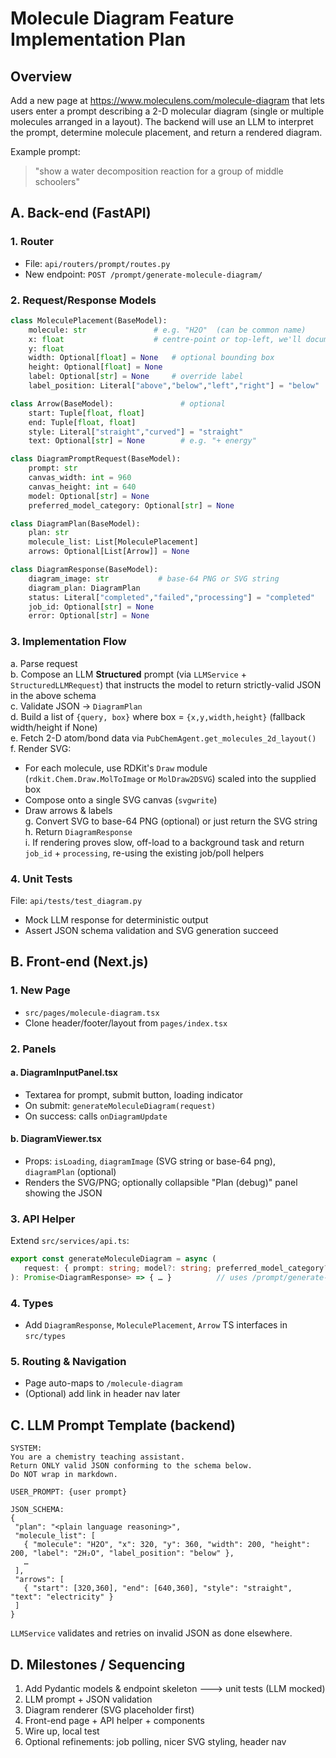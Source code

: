 # Molecule Diagram Feature Implementation Plan

## Overview
Add a new page at https://www.moleculens.com/molecule-diagram that lets users enter a prompt describing a 2-D molecular diagram (single or multiple molecules arranged in a layout). The backend will use an LLM to interpret the prompt, determine molecule placement, and return a rendered diagram.

Example prompt:
> "show a water decomposition reaction for a group of middle schoolers"

## A. Back-end (FastAPI)

### 1. Router
- File: `api/routers/prompt/routes.py`
- New endpoint: `POST /prompt/generate-molecule-diagram/`

### 2. Request/Response Models
```python
class MoleculePlacement(BaseModel):
    molecule: str               # e.g. "H2O"  (can be common name)
    x: float                    # centre-point or top-left, we'll document
    y: float
    width: Optional[float] = None   # optional bounding box
    height: Optional[float] = None
    label: Optional[str] = None     # override label
    label_position: Literal["above","below","left","right"] = "below"

class Arrow(BaseModel):               # optional
    start: Tuple[float, float]
    end: Tuple[float, float]
    style: Literal["straight","curved"] = "straight"
    text: Optional[str] = None        # e.g. "+ energy"

class DiagramPromptRequest(BaseModel):
    prompt: str
    canvas_width: int = 960
    canvas_height: int = 640
    model: Optional[str] = None
    preferred_model_category: Optional[str] = None

class DiagramPlan(BaseModel):
    plan: str
    molecule_list: List[MoleculePlacement]
    arrows: Optional[List[Arrow]] = None

class DiagramResponse(BaseModel):
    diagram_image: str           # base-64 PNG or SVG string
    diagram_plan: DiagramPlan
    status: Literal["completed","failed","processing"] = "completed"
    job_id: Optional[str] = None
    error: Optional[str] = None
```

### 3. Implementation Flow
a. Parse request  
b. Compose an LLM **Structured** prompt (via `LLMService` + `StructuredLLMRequest`) that instructs the model to return strictly-valid JSON in the above schema  
c. Validate JSON → `DiagramPlan`  
d. Build a list of `{query, box}` where box = `{x,y,width,height}` (fallback width/height if None)  
e. Fetch 2-D atom/bond data via `PubChemAgent.get_molecules_2d_layout()`  
f. Render SVG:  
   - For each molecule, use RDKit's `Draw` module (`rdkit.Chem.Draw.MolToImage` or `MolDraw2DSVG`) scaled into the supplied box  
   - Compose onto a single SVG canvas (`svgwrite`)  
   - Draw arrows & labels  
g. Convert SVG to base-64 PNG (optional) or just return the SVG string  
h. Return `DiagramResponse`  
i. If rendering proves slow, off-load to a background task and return `job_id` + `processing`, re-using the existing job/poll helpers

### 4. Unit Tests
File: `api/tests/test_diagram.py`
- Mock LLM response for deterministic output
- Assert JSON schema validation and SVG generation succeed

## B. Front-end (Next.js)

### 1. New Page
- `src/pages/molecule-diagram.tsx`
- Clone header/footer/layout from `pages/index.tsx`

### 2. Panels

#### a. DiagramInputPanel.tsx
- Textarea for prompt, submit button, loading indicator
- On submit: `generateMoleculeDiagram(request)`
- On success: calls `onDiagramUpdate`

#### b. DiagramViewer.tsx
- Props: `isLoading`, `diagramImage` (SVG string or base-64 png), `diagramPlan` (optional)
- Renders the SVG/PNG; optionally collapsible "Plan (debug)" panel showing the JSON

### 3. API Helper
Extend `src/services/api.ts`:
```typescript
export const generateMoleculeDiagram = async (
   request: { prompt: string; model?: string; preferred_model_category?: string; }
): Promise<DiagramResponse> => { … }          // uses /prompt/generate-molecule-diagram/
```

### 4. Types
- Add `DiagramResponse`, `MoleculePlacement`, `Arrow` TS interfaces in `src/types`

### 5. Routing & Navigation
- Page auto-maps to `/molecule-diagram`
- (Optional) add link in header nav later

## C. LLM Prompt Template (backend)

```
SYSTEM:
You are a chemistry teaching assistant.  
Return ONLY valid JSON conforming to the schema below.  
Do NOT wrap in markdown.

USER_PROMPT: {user prompt}

JSON_SCHEMA:
{
 "plan": "<plain language reasoning>",
 "molecule_list": [
   { "molecule": "H2O", "x": 320, "y": 360, "width": 200, "height": 200, "label": "2H₂O", "label_position": "below" },
   …
 ],
 "arrows": [
   { "start": [320,360], "end": [640,360], "style": "straight", "text": "electricity" }
 ]
}
```

`LLMService` validates and retries on invalid JSON as done elsewhere.

## D. Milestones / Sequencing

1. Add Pydantic models & endpoint skeleton 🡒 unit tests (LLM mocked)
2. LLM prompt + JSON validation
3. Diagram renderer (SVG placeholder first)
4. Front-end page + API helper + components
5. Wire up, local test
6. Optional refinements: job polling, nicer SVG styling, header nav 